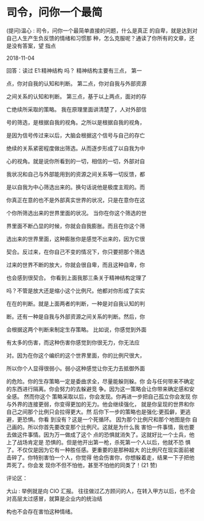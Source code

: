# 司令，问你一个最简

(提问)温心 : 司令，问你一个最简单直接的问题，什么是真正 的自卑，就是达到对自己人生产生负反馈的情绪和习惯那 种，怎么克服呢？通读了你所有的文章，还是没有答案，望 指点

2018-11-04

回答：读过 E1:精神结构 吗？ 精神结构主要有三点， 第一

点，你对自我的认知和判断。 第二点，你对自我与外部资源

之间关系的认知和判断。 第三点，基于以上两点，面对的存

亡绝续所采取的策略。 我在原理里面讲清楚了，人对外部信

号的筛选，是根据自我的视角。之所以是根据自我的视角，

是因为信号传过来以后，大脑会根据这个信号与自己的存亡

绝续的关系紧密程度做出筛选。从而逐步形成了以自我为中

心的视角。就是说你所看到的一切，相信的一切，外部对自

我状况和自己与外部能用到的资源之间关系等一切反馈，都

是以自我为中心筛选出来的。换句话说他是极度主观的。而

你真正在意的也不是外部真实世界的状况，只是在意你在这

个你所筛选出来的世界里面的状况。 当你在你这个筛选的世

界里面不断凸显的时候，你就会自我膨胀。而且在你这个筛

选出来的世界里面，这种膨胀你是感觉不出来的，因为它很

契合。反过来，在你自己不变的情况下，你只要把那个筛选

过来的世界不断的放大，你就会很自卑，而且这种自卑，你

也会感到很契合。 你看到上面我那三条关于精神结构定理了

吗？不管是放大还是缩小这个比例尺。他都对你形成了实实

在在的判断。就是上面两者的判断，一种是对自我认知的判

断。还有一种是自我与外部资源之间关系的判断。然后，你

会根据这两个判断来制定生存策略。 比如说，你感觉到外面

有太多的伤害，而这种伤害你感觉到你很无力，你无法应

对。因为在你这个编织的这个世界里面，你的比例尺很大，

所以你个人显得很弱小。弱小这种感觉让你无力去抵御外面

的危险。你的生存策略一定是委曲求全，尽量能躲则躲。你 会与任何带来不确定的东西进行隔离。你会努力的去躲避竞 争。因为这一策略会让你带来确定感和安全感。 然而你这个 策略采取以后，你会发现。你再进一步把自己孤立你会发现 你与外界的连接更弱，你变得更加的无力。他会继续强化， 就是你呈现的世界和你自己之间那个比例只会拉得更大。然 后你下一步的策略也是强化:更孤僻，更逃避，更恐惧。你看 到没有？这是一个死循环。 因为那个比例尺和那个地图是你 自己画的。所以你首先要改变那个比例尺。这就是为什么我 害怕一件事情，我也要去做这件事情。因为万一做成了这个 点的恐惧就消失了。这就好比一个士兵，他上了战场肯定是 恐惧的。但是他开出第一枪，杀死第一个人以后，他就不恐 惧了。不仅仅是因为它有一种胜任感。更重要的是那种超大 的比例尺在现实面前被击碎了。你特别害怕一个人，你觉得 他会伤害你，你想躲着走，结果一下子把他弄死了。你会发 现你不但不怕他，甚至不怕他的同类了！(21 赞)

评论区：

大山 : 举例就是向 CIO 汇报。 往往做过乙方顾问的人，在转入甲方以后，也不会对高层太过感冒，就算是企业内的统治结

构也不会存在害怕这种情绪。